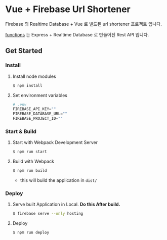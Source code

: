 # Vue + Firebase Url Shortener

Firebase 의 Realtime Database + Vue 로 빌드된 url shortener 프로젝트 입니다.

[functions](https://github.com/Sunjae-Kim/firebase-url-shortener/tree/master/functions) 는 Express + Realtime Database 로 만들어진 Rest API 입니다.

## Get Started

### Install

1. Install node modules
    ```bash
    $ npm install
    ```

2. Set environment variables
    ```python
    # .env
    FIREBASE_API_KEY=""
    FIREBASE_DATABASE_URL=""
    FIREBASE_PROJECT_ID=""
    ```


### Start & Build

1. Start with Webpack Development Server
    ```bash
    $ npm run start
    ```

2. Build with Webpack
    ```bash
    $ npm run build
    ```
    - this will build the application in `dist/`


### Deploy

1. Serve built Application in Local. **Do this After build.**
    ```bash
    $ firebase serve --only hosting
    ```

2. Deploy
    ```bash
    $ npm run deploy
    ```
